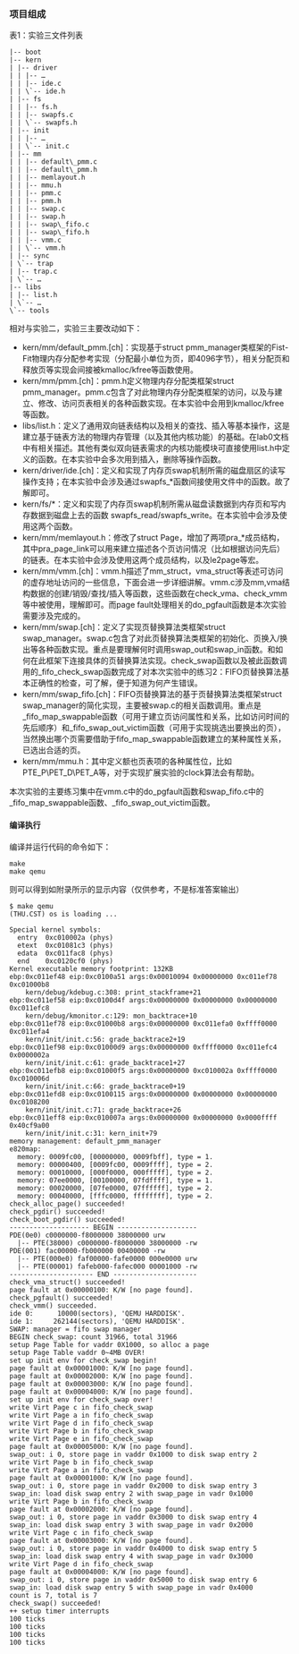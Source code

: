 ### 项目组成

表1：实验三文件列表

```
|-- boot
|-- kern
| |-- driver
| | |-- …
| | |-- ide.c
| | \`-- ide.h
| |-- fs
| | |-- fs.h
| | |-- swapfs.c
| | \`-- swapfs.h
| |-- init
| | |-- …
| | \`-- init.c
| |-- mm
| | |-- default\_pmm.c
| | |-- default\_pmm.h
| | |-- memlayout.h
| | |-- mmu.h
| | |-- pmm.c
| | |-- pmm.h
| | |-- swap.c
| | |-- swap.h
| | |-- swap\_fifo.c
| | |-- swap\_fifo.h
| | |-- vmm.c
| | \`-- vmm.h
| |-- sync
| \`-- trap
| |-- trap.c
| \`-- …
|-- libs
| |-- list.h
| \`-- …
\`-- tools
```

相对与实验二，实验三主要改动如下：

* kern/mm/default\_pmm.[ch]：实现基于struct pmm\_manager类框架的Fist-Fit物理内存分配参考实现（分配最小单位为页，即4096字节），相关分配页和释放页等实现会间接被kmalloc/kfree等函数使用。
* kern/mm/pmm.[ch]：pmm.h定义物理内存分配类框架struct pmm\_manager。pmm.c包含了对此物理内存分配类框架的访问，以及与建立、修改、访问页表相关的各种函数实现。在本实验中会用到kmalloc/kfree等函数。
* libs/list.h：定义了通用双向链表结构以及相关的查找、插入等基本操作，这是建立基于链表方法的物理内存管理（以及其他内核功能）的基础。在lab0文档中有相关描述。其他有类似双向链表需求的内核功能模块可直接使用list.h中定义的函数。在本实验中会多次用到插入，删除等操作函数。
* kern/driver/ide.[ch]：定义和实现了内存页swap机制所需的磁盘扇区的读写操作支持；在本实验中会涉及通过swapfs\_\*函数间接使用文件中的函数。故了解即可。
* kern/fs/\*：定义和实现了内存页swap机制所需从磁盘读数据到内存页和写内存数据到磁盘上去的函数 swapfs\_read/swapfs\_write。在本实验中会涉及使用这两个函数。
* kern/mm/memlayout.h：修改了struct Page，增加了两项pra\_\*成员结构，其中pra\_page\_link可以用来建立描述各个页访问情况（比如根据访问先后）的链表。在本实验中会涉及使用这两个成员结构，以及le2page等宏。
* kern/mm/vmm.[ch]：vmm.h描述了mm\_struct，vma\_struct等表述可访问的虚存地址访问的一些信息，下面会进一步详细讲解。vmm.c涉及mm,vma结构数据的创建/销毁/查找/插入等函数，这些函数在check\_vma、check\_vmm等中被使用，理解即可。而page
fault处理相关的do\_pgfault函数是本次实验需要涉及完成的。
* kern/mm/swap.[ch]：定义了实现页替换算法类框架struct swap\_manager。swap.c包含了对此页替换算法类框架的初始化、页换入/换出等各种函数实现。重点是要理解何时调用swap\_out和swap\_in函数。和如何在此框架下连接具体的页替换算法实现。check\_swap函数以及被此函数调用的\_fifo\_check\_swap函数完成了对本次实验中的练习2：FIFO页替换算法基本正确性的检查，可了解，便于知道为何产生错误。
* kern/mm/swap\_fifo.[ch]：FIFO页替换算法的基于页替换算法类框架struct swap\_manager的简化实现，主要被swap.c的相关函数调用。重点是\_fifo\_map\_swappable函数（可用于建立页访问属性和关系，比如访问时间的先后顺序）和\_fifo\_swap\_out\_victim函数（可用于实现挑选出要换出的页），当然换出哪个页需要借助于fifo\_map\_swappable函数建立的某种属性关系，已选出合适的页。
* kern/mm/mmu.h：其中定义额也页表项的各种属性位，比如PTE\_P\\PET\_D\\PET\_A等，对于实现扩展实验的clock算法会有帮助。

本次实验的主要练习集中在vmm.c中的do\_pgfault函数和swap\_fifo.c中的\_fifo\_map\_swappable函数、\_fifo\_swap\_out\_victim函数。

#### 编译执行

编译并运行代码的命令如下：

```
make
make qemu
```

则可以得到如附录所示的显示内容（仅供参考，不是标准答案输出）

```
$ make qemu
(THU.CST) os is loading ...

Special kernel symbols:
  entry  0xc010002a (phys)
  etext  0xc01081c3 (phys)
  edata  0xc011fac8 (phys)
  end    0xc0120cf0 (phys)
Kernel executable memory footprint: 132KB
ebp:0xc011ef48 eip:0xc0100a51 args:0x00010094 0x00000000 0xc011ef78 0xc01000b8 
    kern/debug/kdebug.c:308: print_stackframe+21
ebp:0xc011ef58 eip:0xc0100d4f args:0x00000000 0x00000000 0x00000000 0xc011efc8 
    kern/debug/kmonitor.c:129: mon_backtrace+10
ebp:0xc011ef78 eip:0xc01000b8 args:0x00000000 0xc011efa0 0xffff0000 0xc011efa4 
    kern/init/init.c:56: grade_backtrace2+19
ebp:0xc011ef98 eip:0xc01000d9 args:0x00000000 0xffff0000 0xc011efc4 0x0000002a 
    kern/init/init.c:61: grade_backtrace1+27
ebp:0xc011efb8 eip:0xc01000f5 args:0x00000000 0xc010002a 0xffff0000 0xc010006d 
    kern/init/init.c:66: grade_backtrace0+19
ebp:0xc011efd8 eip:0xc0100115 args:0x00000000 0x00000000 0x00000000 0xc0108200 
    kern/init/init.c:71: grade_backtrace+26
ebp:0xc011eff8 eip:0xc010007a args:0x00000000 0x00000000 0x0000ffff 0x40cf9a00 
    kern/init/init.c:31: kern_init+79
memory management: default_pmm_manager
e820map:
  memory: 0009fc00, [00000000, 0009fbff], type = 1.
  memory: 00000400, [0009fc00, 0009ffff], type = 2.
  memory: 00010000, [000f0000, 000fffff], type = 2.
  memory: 07ee0000, [00100000, 07fdffff], type = 1.
  memory: 00020000, [07fe0000, 07ffffff], type = 2.
  memory: 00040000, [fffc0000, ffffffff], type = 2.
check_alloc_page() succeeded!
check_pgdir() succeeded!
check_boot_pgdir() succeeded!
-------------------- BEGIN --------------------
PDE(0e0) c0000000-f8000000 38000000 urw
  |-- PTE(38000) c0000000-f8000000 38000000 -rw
PDE(001) fac00000-fb000000 00400000 -rw
  |-- PTE(000e0) faf00000-fafe0000 000e0000 urw
  |-- PTE(00001) fafeb000-fafec000 00001000 -rw
--------------------- END ---------------------
check_vma_struct() succeeded!
page fault at 0x00000100: K/W [no page found].
check_pgfault() succeeded!
check_vmm() succeeded.
ide 0:      10000(sectors), 'QEMU HARDDISK'.
ide 1:     262144(sectors), 'QEMU HARDDISK'.
SWAP: manager = fifo swap manager
BEGIN check_swap: count 31966, total 31966
setup Page Table for vaddr 0X1000, so alloc a page
setup Page Table vaddr 0~4MB OVER!
set up init env for check_swap begin!
page fault at 0x00001000: K/W [no page found].
page fault at 0x00002000: K/W [no page found].
page fault at 0x00003000: K/W [no page found].
page fault at 0x00004000: K/W [no page found].
set up init env for check_swap over!
write Virt Page c in fifo_check_swap
write Virt Page a in fifo_check_swap
write Virt Page d in fifo_check_swap
write Virt Page b in fifo_check_swap
write Virt Page e in fifo_check_swap
page fault at 0x00005000: K/W [no page found].
swap_out: i 0, store page in vaddr 0x1000 to disk swap entry 2
write Virt Page b in fifo_check_swap
write Virt Page a in fifo_check_swap
page fault at 0x00001000: K/W [no page found].
swap_out: i 0, store page in vaddr 0x2000 to disk swap entry 3
swap_in: load disk swap entry 2 with swap_page in vadr 0x1000
write Virt Page b in fifo_check_swap
page fault at 0x00002000: K/W [no page found].
swap_out: i 0, store page in vaddr 0x3000 to disk swap entry 4
swap_in: load disk swap entry 3 with swap_page in vadr 0x2000
write Virt Page c in fifo_check_swap
page fault at 0x00003000: K/W [no page found].
swap_out: i 0, store page in vaddr 0x4000 to disk swap entry 5
swap_in: load disk swap entry 4 with swap_page in vadr 0x3000
write Virt Page d in fifo_check_swap
page fault at 0x00004000: K/W [no page found].
swap_out: i 0, store page in vaddr 0x5000 to disk swap entry 6
swap_in: load disk swap entry 5 with swap_page in vadr 0x4000
count is 7, total is 7
check_swap() succeeded!
++ setup timer interrupts
100 ticks
100 ticks
100 ticks
100 ticks
```
